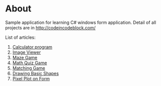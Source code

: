 # About

Sample application for learning C# windows form application. Detail of all projects are in http://codeincodeblock.com/

List of articles:
 
1. [Calculator program](http://www.codeincodeblock.com/2011/06/sample-calculator-with-windows-form.html)
2. [Image Viewer](http://www.codeincodeblock.com/2011/07/image-viewer-in-windows-form.html)
3. [Maze Game](http://www.codeincodeblock.com/2011/07/sample-project-math-quiz-game-in.html)
4. [Math Quiz Game](http://www.codeincodeblock.com/2011/07/sample-project-math-quiz-game-in.html)
5. [Matching Game](http://www.codeincodeblock.com/2011/09/create-matching-game-using-visual.html)
6. [Drawing Basic Shapes](http://www.codeincodeblock.com/2012/02/drawing-basic-shape-in-windows-form.html)
7. [Pixel Plot on Form](http://www.codeincodeblock.com/2012/02/fastest-method-for-pixel-plot-in.html)
 
